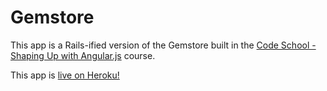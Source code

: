 # Gemstore

This app is a Rails-ified version of the Gemstore built in the [Code School - Shaping Up with Angular.js](https://www.codeschool.com/courses/shaping-up-with-angular-js) course.

This app is [live on Heroku!](https://mighty-anchorage-7318.herokuapp.com)
